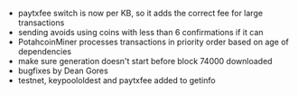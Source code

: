 * paytxfee switch is now per KB, so it adds the correct fee for large transactions
* sending avoids using coins with less than 6 confirmations if it can
* PotahcoinMiner processes transactions in priority order based on age of dependencies
* make sure generation doesn't start before block 74000 downloaded
* bugfixes by Dean Gores
* testnet, keypoololdest and paytxfee added to getinfo
